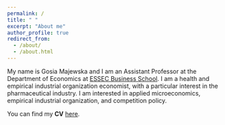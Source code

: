 ```yaml
---
permalink: /
title: " "
excerpt: "About me"
author_profile: true
redirect_from: 
  - /about/
  - /about.html
---
```



My name is Gosia Majewska and I am an Assistant Professor at the Department of Economics at [ESSEC Business School](https://faculty.essec.edu/en/cv/en-majewska-malgorzata/). I am a health and empirical industrial organization economist, with a particular interest in the pharmaceutical industry. I am interested in applied microeconomics, empirical industrial organization, and competition policy.

You can find my **CV** [here](https://gosia-majewska.github.io/files/Gosia_Majewska.pdf).
